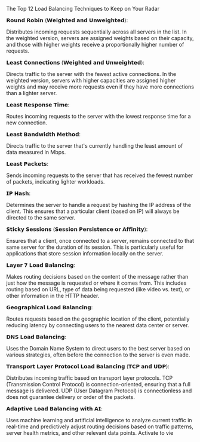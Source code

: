 The Top 12 Load Balancing Techniques to Keep on Your Radar


𝗥𝗼𝘂𝗻𝗱 𝗥𝗼𝗯𝗶𝗻 (𝗪𝗲𝗶𝗴𝗵𝘁𝗲𝗱 𝗮𝗻𝗱 𝗨𝗻𝘄𝗲𝗶𝗴𝗵𝘁𝗲𝗱):

Distributes incoming requests sequentially across all servers in the list. In the weighted version, servers are assigned weights based on their capacity, and those with higher weights receive a proportionally higher number of requests.

𝗟𝗲𝗮𝘀𝘁 𝗖𝗼𝗻𝗻𝗲𝗰𝘁𝗶𝗼𝗻𝘀 (𝗪𝗲𝗶𝗴𝗵𝘁𝗲𝗱 𝗮𝗻𝗱 𝗨𝗻𝘄𝗲𝗶𝗴𝗵𝘁𝗲𝗱):

Directs traffic to the server with the fewest active connections. In the weighted version, servers with higher capacities are assigned higher weights and may receive more requests even if they have more connections than a lighter server.

𝗟𝗲𝗮𝘀𝘁 𝗥𝗲𝘀𝗽𝗼𝗻𝘀𝗲 𝗧𝗶𝗺𝗲:

Routes incoming requests to the server with the lowest response time for a new connection.

𝗟𝗲𝗮𝘀𝘁 𝗕𝗮𝗻𝗱𝘄𝗶𝗱𝘁𝗵 𝗠𝗲𝘁𝗵𝗼𝗱:

Directs traffic to the server that's currently handling the least amount of data measured in Mbps.

𝗟𝗲𝗮𝘀𝘁 𝗣𝗮𝗰𝗸𝗲𝘁𝘀:

Sends incoming requests to the server that has received the fewest number of packets, indicating lighter workloads.

𝗜𝗣 𝗛𝗮𝘀𝗵:

Determines the server to handle a request by hashing the IP address of the client. This ensures that a particular client (based on IP) will always be directed to the same server.

𝗦𝘁𝗶𝗰𝗸𝘆 𝗦𝗲𝘀𝘀𝗶𝗼𝗻𝘀 (𝗦𝗲𝘀𝘀𝗶𝗼𝗻 𝗣𝗲𝗿𝘀𝗶𝘀𝘁𝗲𝗻𝗰𝗲 𝗼𝗿 𝗔𝗳𝗳𝗶𝗻𝗶𝘁𝘆):

Ensures that a client, once connected to a server, remains connected to that same server for the duration of its session. This is particularly useful for applications that store session information locally on the server.

𝗟𝗮𝘆𝗲𝗿 𝟳 𝗟𝗼𝗮𝗱 𝗕𝗮𝗹𝗮𝗻𝗰𝗶𝗻𝗴:

Makes routing decisions based on the content of the message rather than just how the message is requested or where it comes from. This includes routing based on URL, type of data being requested (like video vs. text), or other information in the HTTP header.

𝗚𝗲𝗼𝗴𝗿𝗮𝗽𝗵𝗶𝗰𝗮𝗹 𝗟𝗼𝗮𝗱 𝗕𝗮𝗹𝗮𝗻𝗰𝗶𝗻𝗴:

Routes requests based on the geographic location of the client, potentially reducing latency by connecting users to the nearest data center or server.

𝗗𝗡𝗦 𝗟𝗼𝗮𝗱 𝗕𝗮𝗹𝗮𝗻𝗰𝗶𝗻𝗴:

Uses the Domain Name System to direct users to the best server based on various strategies, often before the connection to the server is even made.

𝗧𝗿𝗮𝗻𝘀𝗽𝗼𝗿𝘁 𝗟𝗮𝘆𝗲𝗿 𝗣𝗿𝗼𝘁𝗼𝗰𝗼𝗹 𝗟𝗼𝗮𝗱 𝗕𝗮𝗹𝗮𝗻𝗰𝗶𝗻𝗴 (𝗧𝗖𝗣 𝗮𝗻𝗱 𝗨𝗗𝗣):

Distributes incoming traffic based on transport layer protocols. TCP (Transmission Control Protocol) is connection-oriented, ensuring that a full message is delivered. UDP (User Datagram Protocol) is connectionless and does not guarantee delivery or order of the packets.

𝗔𝗱𝗮𝗽𝘁𝗶𝘃𝗲 𝗟𝗼𝗮𝗱 𝗕𝗮𝗹𝗮𝗻𝗰𝗶𝗻𝗴 𝘄𝗶𝘁𝗵 𝗔𝗜:

Uses machine learning and artificial intelligence to analyze current traffic in real-time and predictively adjust routing decisions based on traffic patterns, server health metrics, and other relevant data points.
Activate to vie